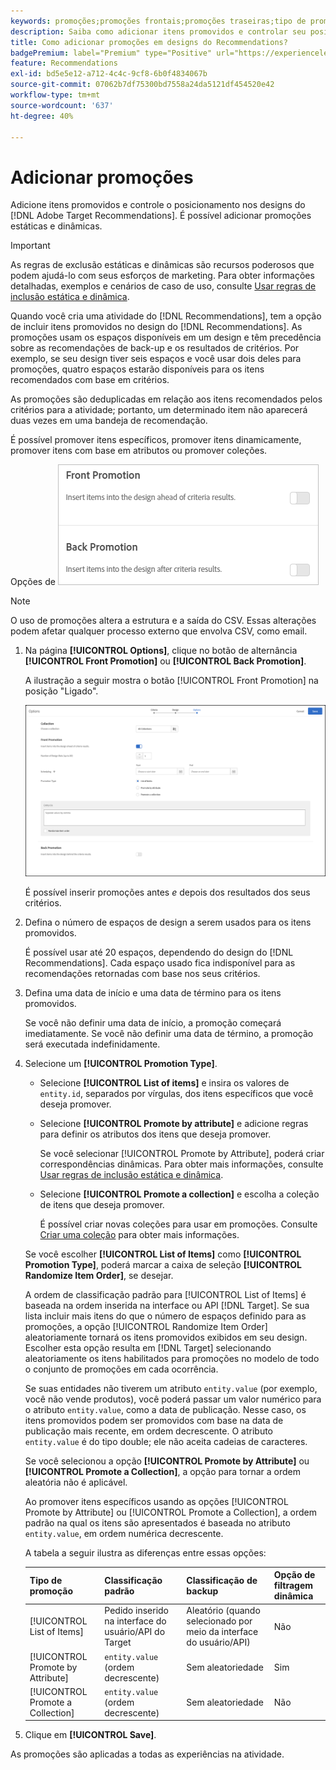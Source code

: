 ```yaml
---
keywords: promoções;promoções frontais;promoções traseiras;tipo de promoções;lista de itens;promover por atributo;promover uma coleção
description: Saiba como adicionar itens promovidos e controlar seu posicionamento nos designs do Adobe [!DNL Target] Recommendations. É possível adicionar promoções estáticas e dinâmicas.
title: Como adicionar promoções em designs do Recommendations?
badgePremium: label="Premium" type="Positive" url="https://experienceleague.adobe.com/docs/target/using/introduction/intro.html?lang=en#premium newtab=true" tooltip="Consulte o que está incluído no Target Premium."
feature: Recommendations
exl-id: bd5e5e12-a712-4c4c-9cf8-6b0f4834067b
source-git-commit: 07062b7df75300bd7558a24da5121df454520e42
workflow-type: tm+mt
source-wordcount: '637'
ht-degree: 40%

---
```


# Adicionar promoções

Adicione itens promovidos e controle o posicionamento nos designs do [!DNL Adobe Target Recommendations]. É possível adicionar promoções estáticas e dinâmicas.

>[!IMPORTANT]
>
>As regras de exclusão estáticas e dinâmicas são recursos poderosos que podem ajudá-lo com seus esforços de marketing. Para obter informações detalhadas, exemplos e cenários de caso de uso, consulte [Usar regras de inclusão estática e dinâmica](/help/main/c-recommendations/c-algorithms/use-dynamic-and-static-inclusion-rules.md#concept_4CB5C0FA705D4E449BD0B37B3D987F9F).

Quando você cria uma atividade do [!DNL Recommendations], tem a opção de incluir itens promovidos no design do [!DNL Recommendations]. As promoções usam os espaços disponíveis em um design e têm precedência sobre as recomendações de back-up e os resultados de critérios. Por exemplo, se seu design tiver seis espaços e você usar dois deles para promoções, quatro espaços estarão disponíveis para os itens recomendados com base em critérios.

As promoções são deduplicadas em relação aos itens recomendados pelos critérios para a atividade; portanto, um determinado item não aparecerá duas vezes em uma bandeja de recomendação.

É possível promover itens específicos, promover itens dinamicamente, promover itens com base em atributos ou promover coleções.

Opções de ![[!UICONTROL Front Promotion] e [!UICONTROL Back Promotion] na interface do usuário [!DNL Target]](assets/add_promotion_toggles.png)

>[!NOTE]
>
>O uso de promoções altera a estrutura e a saída do CSV. Essas alterações podem afetar qualquer processo externo que envolva CSV, como email.

1. Na página **[!UICONTROL Options]**, clique no botão de alternância **[!UICONTROL Front Promotion]** ou **[!UICONTROL Back Promotion]**.

   A ilustração a seguir mostra o botão [!UICONTROL Front Promotion] na posição &quot;Ligado&quot;.

   ![Adicionar opções de Promoção principal](/help/main/c-recommendations/t-create-recs-activity/assets/add_promotion_front.png)

   É possível inserir promoções antes *e* depois dos resultados dos seus critérios.

1. Defina o número de espaços de design a serem usados para os itens promovidos.

   É possível usar até 20 espaços, dependendo do design do [!DNL Recommendations]. Cada espaço usado fica indisponível para as recomendações retornadas com base nos seus critérios.

1. Defina uma data de início e uma data de término para os itens promovidos.

   Se você não definir uma data de início, a promoção começará imediatamente. Se você não definir uma data de término, a promoção será executada indefinidamente.

1. Selecione um **[!UICONTROL Promotion Type]**.

   * Selecione **[!UICONTROL List of items]** e insira os valores de `entity.id`, separados por vírgulas, dos itens específicos que você deseja promover.

   * Selecione **[!UICONTROL Promote by attribute]** e adicione regras para definir os atributos dos itens que deseja promover.

     Se você selecionar [!UICONTROL Promote by Attribute], poderá criar correspondências dinâmicas. Para obter mais informações, consulte [Usar regras de inclusão estática e dinâmica](/help/main/c-recommendations/c-algorithms/use-dynamic-and-static-inclusion-rules.md#concept_4CB5C0FA705D4E449BD0B37B3D987F9F).

   * Selecione **[!UICONTROL Promote a collection]** e escolha a coleção de itens que deseja promover.

     É possível criar novas coleções para usar em promoções. Consulte [Criar uma coleção](/help/main/c-recommendations/c-products/collections.md#task_1256DFF6842141FCAADD9E1428EF7F08) para obter mais informações.

   Se você escolher **[!UICONTROL List of Items]** como **[!UICONTROL Promotion Type]**, poderá marcar a caixa de seleção **[!UICONTROL Randomize Item Order]**, se desejar.

   A ordem de classificação padrão para [!UICONTROL List of Items] é baseada na ordem inserida na interface ou API [!DNL Target]. Se sua lista incluir mais itens do que o número de espaços definido para as promoções, a opção [!UICONTROL Randomize Item Order] aleatoriamente tornará os itens promovidos exibidos em seu design. Escolher esta opção resulta em [!DNL Target] selecionando aleatoriamente os itens habilitados para promoções no modelo de todo o conjunto de promoções em cada ocorrência.

   Se suas entidades não tiverem um atributo `entity.value` (por exemplo, você não vende produtos), você poderá passar um valor numérico para o atributo `entity.value`, como a data de publicação. Nesse caso, os itens promovidos podem ser promovidos com base na data de publicação mais recente, em ordem decrescente. O atributo `entity.value` é do tipo double; ele não aceita cadeias de caracteres.

   Se você selecionou a opção **[!UICONTROL Promote by Attribute]** ou **[!UICONTROL Promote a Collection]**, a opção para tornar a ordem aleatória não é aplicável.

   Ao promover itens específicos usando as opções [!UICONTROL Promote by Attribute] ou [!UICONTROL Promote a Collection], a ordem padrão na qual os itens são apresentados é baseada no atributo `entity.value`, em ordem numérica decrescente.

   A tabela a seguir ilustra as diferenças entre essas opções:

   | Tipo de promoção | Classificação padrão | Classificação de backup | Opção de filtragem dinâmica |
   | --- | --- | --- | --- |
   | [!UICONTROL List of Items] | Pedido inserido na interface do usuário/API do Target | Aleatório (quando selecionado por meio da interface do usuário/API) | Não |
   | [!UICONTROL Promote by Attribute] | `entity.value` (ordem decrescente) | Sem aleatoriedade | Sim |
   | [!UICONTROL Promote a Collection] | `entity.value` (ordem decrescente) | Sem aleatoriedade | Não |

1. Clique em **[!UICONTROL Save]**.

As promoções são aplicadas a todas as experiências na atividade.
